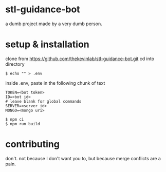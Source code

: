 # stl-guidance-bot
a dumb project made by a very dumb person.

# setup & installation
clone from https://github.com/thekevinlab/stl-guidance-bot.git
cd into directory

```
$ echo "" > .env
```

inside .env, paste in the following chunk of text
``` 
TOKEN=<bot token>
ID=<bot id>
# leave blank for global commands
SERVER=<server id>
MONGO=<mongo uri>
```

```
$ npm ci
$ npm run build
```

# contributing
don't. not because I don't want you to, but because merge conflicts are a pain.

